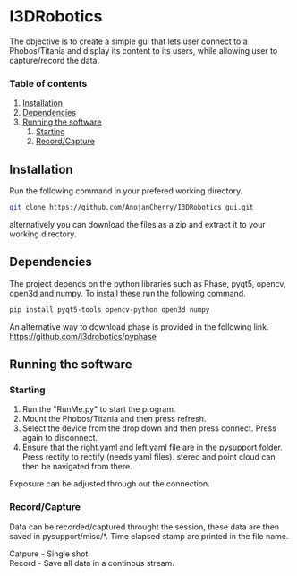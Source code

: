 
# I3DRobotics
The objective is to create a simple gui that lets user connect to a Phobos/Titania and display its content to its users, while allowing user to capture/record the data.

### Table of contents
1. [Installation](#installation)
2. [Dependencies](#dependencies)
3. [Running the software](#running-the-software)
    1. [Starting](#starting)
    2. [Record/Capture](#recordcapture)

## Installation
Run the following command in your prefered working directory.
```bash
git clone https://github.com/AnojanCherry/I3DRobotics_gui.git
```
alternatively you can download the files as a zip and extract it to your working directory.

## Dependencies

The project depends on the python libraries such as Phase, pyqt5, opencv, open3d and numpy. To install these run the following command.
```bash
pip install pyqt5-tools opencv-python open3d numpy
```

An alternative way to download phase is provided in the following link.
  https://github.com/i3drobotics/pyphase
    
## Running the software
### Starting
  1. Run the "RunMe.py" to start the program. 
  2. Mount the Phobos/Titania and then press refresh. 
  3. Select the device from the drop down and then press connect. Press again to disconnect.
  4. Ensure that the right.yaml and left.yaml file are in the pysupport folder. Press rectify to rectify (needs yaml files). stereo and point cloud can then be navigated from there. 

  Exposure can be adjusted through out the connection. 

  ### Record/Capture
  Data can be recorded/captured throught the session, these data are then saved in pysupport/misc/*. Time elapsed stamp are printed in the file name.
  
  Catpure - Single shot.<br/>
  Record - Save all data in a continous stream.
